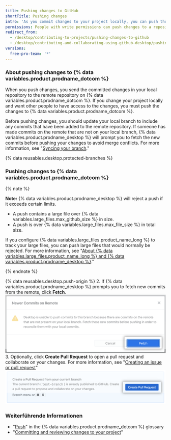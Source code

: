 ```yaml
---
title: Pushing changes to GitHub
shortTitle: Pushing changes
intro: 'As you commit changes to your project locally, you can push those changes to {% data variables.product.prodname_dotcom %} so that others may access them from the remote repository.'
permissions: People with write permissions can push changes to a repository.
redirect_from:
  - /desktop/contributing-to-projects/pushing-changes-to-github
  - /desktop/contributing-and-collaborating-using-github-desktop/pushing-changes-to-github
versions:
  free-pro-team: '*'
---
```


### About pushing changes to {% data variables.product.prodname_dotcom %}

When you push changes, you send the committed changes in your local repository to the remote repository on {% data variables.product.prodname_dotcom %}. If you change your project locally and want other people to have access to the changes, you must push the changes to {% data variables.product.prodname_dotcom %}.

Before pushing changes, you should update your local branch to include any commits that have been added to the remote repository. If someone has made commits on the remote that are not on your local branch, {% data variables.product.prodname_desktop %} will prompt you to fetch the new commits before pushing your changes to avoid merge conflicts. For more information, see "[Syncing your branch](/desktop/contributing-to-projects/syncing-your-branch)."

{% data reusables.desktop.protected-branches %}

### Pushing changes to {% data variables.product.prodname_dotcom %}

{% note %}

**Note:** {% data variables.product.prodname_desktop %} will reject a push if it exceeds certain limits.

- A push contains a large file over {% data variables.large_files.max_github_size %} in size.
- A push is over {% data variables.large_files.max_file_size %} in total size.

If you configure {% data variables.large_files.product_name_long %} to track your large files, you can push large files that would normally be rejected. For more information, see "[About {% data variables.large_files.product_name_long %} and {% data variables.product.prodname_desktop %}](/desktop/getting-started-with-github-desktop/about-git-large-file-storage-and-github-desktop)."

{% endnote %}

{% data reusables.desktop.push-origin %}
2. If {% data variables.product.prodname_desktop %} prompts you to fetch new commits from the remote, click **Fetch**. ![The Fetch button](/assets/images/help/desktop/fetch-newer-commits.png)
3. Optionally, click **Create Pull Request** to open a pull request and collaborate on your changes. For more information, see "[Creating an issue or pull request](/desktop/contributing-to-projects/creating-an-issue-or-pull-request)" ![The Create Pull Request button](/assets/images/help/desktop/create-pull-request.png)

### Weiterführende Informationen
- "[Push](/github/getting-started-with-github/github-glossary/#push)" in the {% data variables.product.prodname_dotcom %} glossary
- "[Committing and reviewing changes to your project](/desktop/contributing-to-projects/committing-and-reviewing-changes-to-your-project)"
